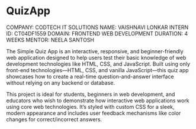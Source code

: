 # QuizApp
COMPANY: CODTECH IT SOLUTIONS
NAME: VAISHNAVI LONKAR
INTERN ID: CT04DF1559
DOMAIN: FRONTEND WEB DEVELOPMENT
DURATION: 4 WEEKS
MENTOR: NEELA SANTOSH

The Simple Quiz App is an interactive, responsive, and beginner-friendly web application designed to help users test their basic knowledge of web development technologies like HTML, CSS, and JavaScript. Built using only front-end technologies—HTML, CSS, and vanilla JavaScript—this quiz app showcases how to create a real-time question-and-answer interface without relying on any backend or database.

This project is ideal for students, beginners in web development, and educators who wish to demonstrate how interactive web applications work using core web technologies. It’s styled with custom CSS for a sleek, modern appearance and includes user feedback mechanisms like color changes for correct/incorrect answers.
